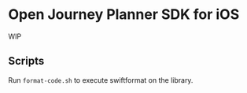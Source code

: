 # Open Journey Planner SDK for iOS

WIP

## Scripts

Run `format-code.sh` to execute swiftformat on the library.
